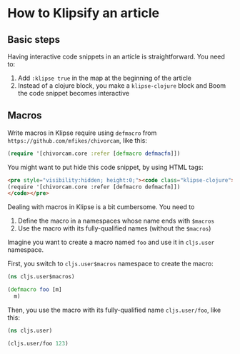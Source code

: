 # How to Klipsify an article

## Basic steps

Having interactive code snippets in an article is straightforward. You need to:

1. Add `:klipse true` in the map at the beginning of the article
1. Instead of a clojure block, you make a `klipse-clojure` block and Boom the code snippet becomes interactive

## Macros

Write macros in Klipse require using `defmacro` from `https://github.com/mfikes/chivorcam`, like this:

```clojure
(require '[chivorcam.core :refer [defmacro defmacfn]])
```

You might want to put hide this code snippet, by using HTML tags:

```html
<pre style="visibility:hidden; height:0;"><code class="klipse-clojure">
(require '[chivorcam.core :refer [defmacro defmacfn]])
</code></pre>
```

Dealing with macros in Klipse is a bit cumbersome. You need to

1. Define the macro in a namespaces whose name ends with `$macros`
1. Use the macro with its fully-qualified names (without the `$macros`)

Imagine you want to create a macro named `foo` and use it in `cljs.user` namespace.

First, you switch to `cljs.user$macros` namespace to create the macro:

```clojure
(ns cljs.user$macros)

(defmacro foo [m]
  m)
```

Then, you use the macro with its fully-qualified name `cljs.user/foo`, like this:

```clojure
(ns cljs.user)

(cljs.user/foo 123)
```
